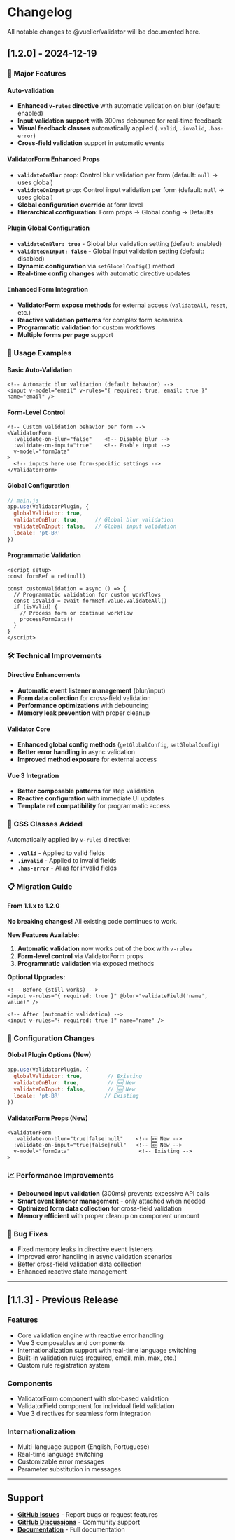 # Changelog

All notable changes to @vueller/validator will be documented here.

## [1.2.0] - 2024-12-19

### 🚀 Major Features

#### Auto-validation
- **Enhanced `v-rules` directive** with automatic validation on blur (default: enabled)
- **Input validation support** with 300ms debounce for real-time feedback
- **Visual feedback classes** automatically applied (`.valid`, `.invalid`, `.has-error`)
- **Cross-field validation** support in automatic events

#### ValidatorForm Enhanced Props
- **`validateOnBlur`** prop: Control blur validation per form (default: `null` → uses global)
- **`validateOnInput`** prop: Control input validation per form (default: `null` → uses global)
- **Global configuration override** at form level
- **Hierarchical configuration**: Form props → Global config → Defaults

#### Plugin Global Configuration
- **`validateOnBlur: true`** - Global blur validation setting (default: enabled)
- **`validateOnInput: false`** - Global input validation setting (default: disabled)
- **Dynamic configuration** via `setGlobalConfig()` method
- **Real-time config changes** with automatic directive updates

#### Enhanced Form Integration
- **ValidatorForm expose methods** for external access (`validateAll`, `reset`, etc.)
- **Reactive validation patterns** for complex form scenarios
- **Programmatic validation** for custom workflows
- **Multiple forms per page** support

### 🎯 Usage Examples

#### Basic Auto-Validation
```vue
<!-- Automatic blur validation (default behavior) -->
<input v-model="email" v-rules="{ required: true, email: true }" name="email" />
```

#### Form-Level Control
```vue
<!-- Custom validation behavior per form -->
<ValidatorForm 
  :validate-on-blur="false"    <!-- Disable blur -->
  :validate-on-input="true"    <!-- Enable input -->
  v-model="formData"
>
  <!-- inputs here use form-specific settings -->
</ValidatorForm>
```

#### Global Configuration
```javascript
// main.js
app.use(ValidatorPlugin, {
  globalValidator: true,
  validateOnBlur: true,     // Global blur validation
  validateOnInput: false,   // Global input validation
  locale: 'pt-BR'
})
```

#### Programmatic Validation
```vue
<script setup>
const formRef = ref(null)

const customValidation = async () => {
  // Programmatic validation for custom workflows
  const isValid = await formRef.value.validateAll()
  if (isValid) {
    // Process form or continue workflow
    processFormData()
  }
}
</script>
```

### 🛠️ Technical Improvements

#### Directive Enhancements
- **Automatic event listener management** (blur/input)
- **Form data collection** for cross-field validation
- **Performance optimizations** with debouncing
- **Memory leak prevention** with proper cleanup

#### Validator Core
- **Enhanced global config methods** (`getGlobalConfig`, `setGlobalConfig`)
- **Better error handling** in async validation
- **Improved method exposure** for external access

#### Vue 3 Integration
- **Better composable patterns** for step validation
- **Reactive configuration** with immediate UI updates
- **Template ref compatibility** for programmatic access

### 🎨 CSS Classes Added

Automatically applied by `v-rules` directive:
- **`.valid`** - Applied to valid fields
- **`.invalid`** - Applied to invalid fields  
- **`.has-error`** - Alias for invalid fields

### 📋 Migration Guide

#### From 1.1.x to 1.2.0

**No breaking changes!** All existing code continues to work.

**New Features Available:**
1. **Automatic validation** now works out of the box with `v-rules`
2. **Form-level control** via ValidatorForm props
3. **Programmatic validation** via exposed methods

**Optional Upgrades:**
```vue
<!-- Before (still works) -->
<input v-rules="{ required: true }" @blur="validateField('name', value)" />

<!-- After (automatic validation) -->
<input v-rules="{ required: true }" name="name" />
```

### 🔧 Configuration Changes

#### Global Plugin Options (New)
```javascript
app.use(ValidatorPlugin, {
  globalValidator: true,        // Existing
  validateOnBlur: true,         // 🆕 New
  validateOnInput: false,       // 🆕 New
  locale: 'pt-BR'              // Existing
})
```

#### ValidatorForm Props (New)
```vue
<ValidatorForm
  :validate-on-blur="true|false|null"    <!-- 🆕 New -->
  :validate-on-input="true|false|null"   <!-- 🆕 New -->
  v-model="formData"                      <!-- Existing -->
>
```

### 📈 Performance Improvements

- **Debounced input validation** (300ms) prevents excessive API calls
- **Smart event listener management** - only attached when needed
- **Optimized form data collection** for cross-field validation
- **Memory efficient** with proper cleanup on component unmount

### 🐛 Bug Fixes

- Fixed memory leaks in directive event listeners
- Improved error handling in async validation scenarios
- Better cross-field validation data collection
- Enhanced reactive state management

---

## [1.1.3] - Previous Release

### Features
- Core validation engine with reactive error handling
- Vue 3 composables and components
- Internationalization support with real-time language switching
- Built-in validation rules (required, email, min, max, etc.)
- Custom rule registration system

### Components
- ValidatorForm component with slot-based validation
- ValidatorField component for individual field validation
- Vue 3 directives for seamless form integration

### Internationalization
- Multi-language support (English, Portuguese)
- Real-time language switching
- Customizable error messages
- Parameter substitution in messages

---

## Support

- **[GitHub Issues](https://github.com/vueller/validator/issues)** - Report bugs or request features
- **[GitHub Discussions](https://github.com/vueller/validator/discussions)** - Community support
- **[Documentation](https://vueller.github.io/validator/)** - Full documentation
